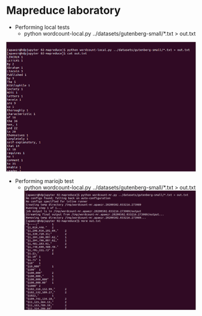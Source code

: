 # Mapreduce laboratory

* Performing local tests
  * python wordcount-local.py ../datasets/gutenberg-small/*.txt > out.txt

![local](images/local.png)

* Performing mariojb test
  * python wordcount-local.py ../datasets/gutenberg-small/*.txt > out.txt
![map](images/map.png)
